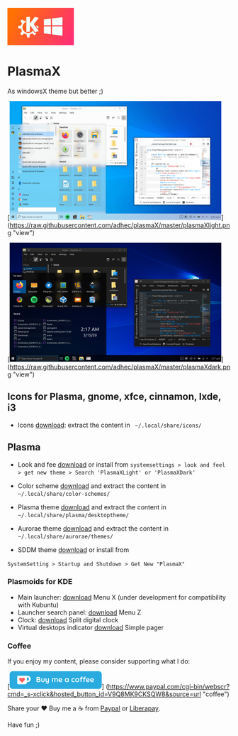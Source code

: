 ![logo](https://raw.githubusercontent.com/adhec/plasmaX/master/light.png "logo")

# PlasmaX

As windowsX theme but better ;)

[![light](https://raw.githubusercontent.com/adhec/plasmaX/master/plasmaXlight_.png)]
(https://raw.githubusercontent.com/adhec/plasmaX/master/plasmaXlight.png "view")



[![dark](https://raw.githubusercontent.com/adhec/plasmaX/master/plasmaXdark_.png)]
(https://raw.githubusercontent.com/adhec/plasmaX/master/plasmaXdark.png "view")


## Icons for Plasma, gnome, xfce, cinnamon, lxde, i3

- Icons  [download](https://www.pling.com/p/1367155/): extract the content in
` ~/.local/share/icons/`

## Plasma 

- Look and fee [download](https://www.pling.com/p/1367175/) or install from 
`systemsettings > look and feel > get new theme > Search 'PlasmaXLight' or 'PlasmaXDark'`

- Color scheme [download](https://www.pling.com/p/1367143/) and extract the content in
` ~/.local/share/color-schemes/ `

- Plasma theme [download](https://www.pling.com/p/1367149/) and extract the content in
`~/.local/share/plasma/desktoptheme/`

- Aurorae theme [download](https://www.pling.com/p/1367140) and extract the content in
` ~/.local/share/aurorae/themes/ `

- SDDM theme [download](https://www.pling.com/p/1367154) or install from 

` SystemSetting > Startup and Shutdown > Get New "PlasmaX" `

### Plasmoids for KDE

* Main launcher:  [download](https://www.pling.com/p/1367178/) Menu X  (under development for compatibility with Kubuntu)
* Launcher search panel: [download](https://www.pling.com/p/1367167/) Menu Z 
* Clock: [download](https://www.pling.com/p/1324315/) Split digital clock
* Virtual desktops indicator [download](https://www.pling.com/p/1364071/) Simple pager

### Coffee

If you enjoy my content, please consider supporting what I do:

[![coffee](https://raw.githubusercontent.com/adhec/plasmaX/master/coffee.png)]
(https://www.paypal.com/cgi-bin/webscr?cmd=_s-xclick&hosted_button_id=V9Q8MK9CKSQW8&source=url "coffee")

Share your ❤️ Buy me a ☕ from [Paypal](https://www.paypal.com/cgi-bin/webscr?cmd=_s-xclick&hosted_button_id=V9Q8MK9CKSQW8&source=url) or [Liberapay](https://liberapay.com/_adhe_/donate).

Have fun ;)
